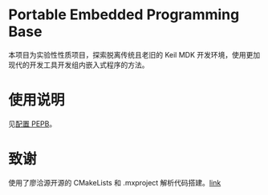 
# Portable Embedded Programming Base

本项目为实验性性质项目，探索脱离传统且老旧的 Keil MDK 开发环境，使用更加现代的开发工具开发组内嵌入式程序的方法。

# 使用说明

见[配置 PEPB](./HOWTO.md)。

# 致谢

使用了廖洽源开源的 CMakeLists 和 .mxproject 解析代码搭建。[link](https://gist.github.com/qiayuanliao/9cea0e3e588d5d12735202fc1c1cdd6d)
